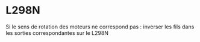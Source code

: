<h1>L298N</h1>

Si le sens de rotation des moteurs ne correspond pas : inverser les fils dans les sorties correspondantes sur le L298N
